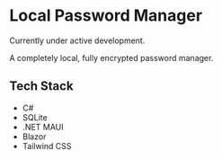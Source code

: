 # Local Password Manager

Currently under active development.

A completely local, fully encrypted password manager.

## Tech Stack

- C#
- SQLite
- .NET MAUI
- Blazor
- Tailwind CSS
